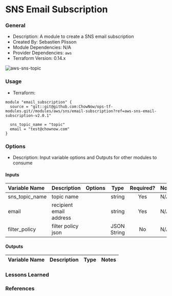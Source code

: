 # SNS Email Subscription

### General

* Description: A module to create a SNS email subscription
* Created By: Sebastien Plisson
* Module Dependencies: N/A
* Provider Dependencies: `aws`
* Terraform Version: 0.14.x

![aws-sns-topic](https://github.com/ChowNow/ops-tf-modules/workflows/aws-sns-email-subscription/badge.svg)

### Usage

* Terraform:

```hcl
module "email_subscription" {
  source = "git::git@github.com:ChowNow/ops-tf-modules.git//modules/aws/sns/email-subscription?ref=aws-sns-email-subscription-v2.0.1"

  sns_topic_name = "topic"
  email = "test@chownow.com"
}
```


### Options

* Description: Input variable options and Outputs for other modules to consume

#### Inputs

| Variable Name                       | Description                                                        | Options                     | Type     | Required? | Notes |
| :----------------------------------------------- | :----------------------------------------------------------------- | :-------------------------- | :------: | :-------: | :---- |
| sns_topic_name                      | topic name                                                         |                             | string   |  Yes      | N/A   |
| email                               | recipient email address                                            |                             | string   |  Yes      | N/A   |
| filter_policy                       | filter policy json                                                 |                             | JSON String   |  No      | N/A   |

#### Outputs

| Variable Name         | Description                                                       | Type    | Notes |
| :-------------------- | :---------------------------------------------------------------- | :-----: | :---- |



### Lessons Learned


### References
